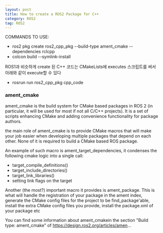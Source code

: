 ```yaml
---
layout: post
title: How to create a ROS2 Package for C++
category: ROS2
tag: ROS2
---
```


COMMANDS TO USE:
- ros2 pkg create ros2_cpp_pkg --build-type ament_cmake --dependencies rclcpp
- colcon build --symlink-install

ROS1과 비슷하게 create 된 C++ 코드는 CMakeLists에 executes 스크립트를 써서 아래와 같이 execute할 수 있다

- rosrun run ros2_cpp_pkg cpp_code


### ament_cmake
ament_cmake is the build system for CMake based packages in ROS 2 (in particular, it will be used for most if not all C/C++ projects). It is a set of scripts enhancing CMake and adding convenience functionality for package authors.

the main role of ament_cmake is to provide CMake macros that will make your job easier when developing multiple packages that depend on each other. None of it is required to build a CMake based ROS package.

An example of such macro is ament_target_dependencies, it condenses the following cmake logic into a single call:

- target_compile_definitions()
- target_include_directories()
- target_link_libraries()
- setting link flags on the target

Another (the most?) important macro it provides is ament_package. This is what will handle the registration of your package in the ament index, generate the CMake config files for the project to be find_package'able, install the extra CMake config files you provide, install the package.xml of your package etc

You can find some information about ament_cmakein the section "Build type: ament_cmake" of https://design.ros2.org/articles/amen...
